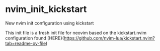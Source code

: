 # nvim_init_kickstart
New nvim init configuration using kickstart

This init file is a fresh init file for neovim based on the kickstart.nvim configuration found [HERE}(https://github.com/nvim-lua/kickstart.nvim?tab=readme-ov-file)

